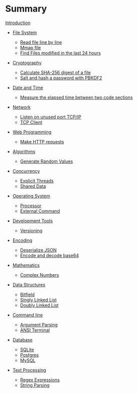 # Summary

[Introduction](./intro.md)

- [File System]()

  - [Read file line by line](./01-01-read-file-line-by-line.md)
  - [Mmap file](./01-02-mmap-file.md)
  - [Find Files modified in the last 24 hours](./01-03-file-modified-24h-ago.md)

- [Cryptography]()

  - [Calculate SHA-256 digest of a file](./02-01-sha-digest.md)
  - [Salt and hash a password with PBKDF2](./02-02-pbkdf2.md)

- [Date and Time]()

  - [Measure the elapsed time between two code sections](./03-01-elapsed-time.md)

- [Network]()

  - [Listen on unused port TCP/IP](./04-01-tcp-server.md)
  - [TCP Client](./04-02-tcp-client.md)

- [Web Programming]()

  - [Make HTTP requests](./05-01-http-requests.md)

- [Algorithms]()

  - [Generate Random Values](./06-01-rand.md)

- [Concurrency]()

  - [Explicit Threads](./07-01-spawn.md)
  - [Shared Data](./07-02-shared-data.md)

- [Operating System]()

  - [Processor](./08-01-cpu-count.md)
  - [External Command](./08-02-external.md)

- [Development Tools]()

  - [Versioning](./09-01-semver.md)

- [Encoding]()

  - [Deserialize JSON](./10-01-json.md)
  - [Encode and decode base64](./10-02-base64.md)

- [Mathematics]()

  - [Complex Numbers](./11-01-complex-numbers.md)

- [Data Structures]()

  - [Bitfield](./12-01-bitfield.md)
  - [Singly Linked List](./12-02-singly-linked-list.md)
  - [Doubly Linked List](./12-03-doubly-linked-list.md)

- [Command line]()

  - [Argument Parsing](./13-01-argparse.md)
  - [ANSI Terminal]()

- [Database](database.md)

  - [SQLite](./14-01-sqlite.md)
  - [Postgres](./14-02-postgres.md)
  - [MySQL](./14-03-mysql.md)

- [Text Processing]()
  - [Regex Expressions](15-01-regex.md)
  - [String Parsing](15-02-string.md)
